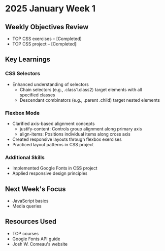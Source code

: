 # 2025 January Week 1

## Weekly Objectives Review
- TOP CSS exercises – [Completed]
- TOP CSS project – [Completed]

## Key Learnings
### CSS Selectors
- Enhanced understanding of selectors
  - Chain selectors (e.g., .class1.class2) target elements with all specified classes
  - Descendant combinators (e.g., .parent .child) target nested elements

### Flexbox Mode
- Clarified axis-based alignment concepts
  - justify-content: Controls group alignment along primary axis
  - align-items: Positions individual items along cross axis
- Created responsive layouts through flexbox exercises
- Practiced layout patterns in CSS project

### Additional Skills
- Implemented Google Fonts in CSS project
- Applied responsive design principles

## Next Week's Focus
- JavaScript basics
- Media queries

## Resources Used
- TOP courses
- Google Fonts API guide
- Josh W. Comeau's website